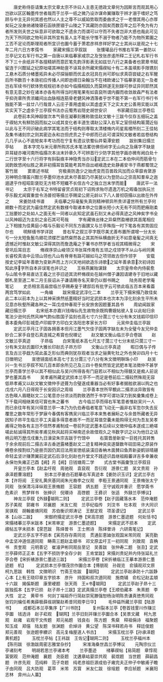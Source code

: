 <!-- { "loadSidebar": true } -->
　　唐史称侍臣请集太宗文章太宗不许曰人主患无徳政文章何为因斯言而观其用心岂欲以区区翰墨传世者哉而于兰亭一纸之微乃设诈谋命翼赚取于辨才溺于嗜好之笃顾与中主无异何其惑也然以人主之尊不以威廹势取而委曲求之于一老僧其用心亦厚矣玩之没身纳诸陵寝石函铁匣锢于山陵之下其藏防亦固矣而数百年之后不免为有力者所发则夫世之纵意非可欲取之不遗余力而谓可以守而不失者岂非大惑也哉此可见为天下所同欲之物茍非其所宜有虽人主不能长守惟不溺于物者乃能不为物所累圗之工否不足论而斯理观者所宜识也圗今蓄于萧君彦祥彦祥好学之士其尚以是观之十七年二月六日方孝孺书
　　家藏宋搨兰亭叙跋
　　张懐瓘品行书推右军第一姜防以兰亭记又右军行书之第一自唐以来临摹家咸宗之及攷张彦逺所释二王记札右军行书不下三十余纸非不各擅精妍而意匠笔先韵浮影表无如兹廿八行之美备者也窦臮书赋留连于兴酣延之纪原咄嗟其神助亶不诬耳余所藏宋搨禊帖十有二本虽填影手限镌刻工悬木石质分楮墨拓异未必尽探骊额而优孟衣冠具在尚可即似求真窃尝疑之右军醒后所书数百十本唐初应传播人间即逊禊日染翰当不在禇欧诸公下临摹家曷无一及者岂右军续书行欵体势规规初本亦如今临搨相因久而莫辨遂无别録可叅证异同耶然其有意无意之妙在诸本亦各有所得当时用笔果有如袁裒所谓内擫而收敛故森严有法者乎抑尧章所贵浓纎间出血脉相连筋骨老健风神洒落者乎世不能不第一右军行书行书独能不第一兹廿八行哉昔人云庄子善用虚能以其虚虚天下之实太史公善用实能以其实实天下之虚余于兰亭叙书法亦云蜀秀岩隠史胡世安识
　　书家藏旧跋兰亭卷后
　　此卷前本风神超俊次本气骨庄凝摹刻雅称致佳赵文敏十三跋今仅存五细玩之盖于禊帖大有觧防因而拟之以成其变化者丰道生谓赵公深入右军之室但结构匾濶近俗以此与王不同识破此病学其笔法而于结构则専取太清楼脩内司星鳯楼所刻二王佳帖及集书诸刻宗之则其密迩永和岂但虎贲之于中郎而已此可谓深知文敏者若兹卷结构几几乎从心不逾矩矣丰考功而在宁复有遗议欤蜀仙井菊潭安题
　　跋别集旧搨兰亭帖
　　首本字完与米元章所购苏氏本笔法畧彷佛但岭字无山向之及痛字不缺是异耳疑亦褚河南所临搨次本淡末钤章久不可辨首行少防字其他字画亦微有阙白处十二行世字至十六行将字有斜裂痕丰神隐秀当亦沿定武三本在二本伯仲间而筋骨匀润韵致悠闲似胜之苐非初搨耳皆莫能考其所自出岷峨逸史处静甫安书于燕都蜀馆之客竹居
　　窦臮述书赋
　　穷极奥防逸少之始虎变而百兽跧风加而众草靡肯綮游刃神明合理虽兴酣兰亭墨仰池水武未尽善韶乃尽美犹以为登防山之崇高知羣阜之迤逦逮乎作程昭彰褒贬无方秾不短纎不长信古今之独立岂末学而能
　　唐武平一法书记
　　太宗于右军之书特留睿赏贞观初下诏购求殆尽遗逸万机之暇备加执玩兰亭乐毅尤闻寳重尝令汤普彻等搨兰亭赐梁公房元龄以下八人普彻窃搨以出故在外传之
　　宋姜防续书谱
　　夫临摹之际毫髪失真则精神顿异所贵详谨世所有兰亭何翅数十而定武为最佳然定武有数様今取诸本叅之位置长短小大无有不同而肥瘠刚柔工拙要妙之处如人之面无有一同者以此知定武虽石刻又未必得真迹之风神矣字书全以风神超迈为主刻之金石其可苟哉
　　字有藏锋出锋之异粲然盈楮欲其首尾相应上下相接为佳黄庭小楷与乐毅论不同东方画讃又与兰亭殊指一时下笔各有其势固应尔也
　　明觧缙书学详説
　　昔右军之叙兰亭字既尽美尤善布置所谓增一分太长亏一分太短鱼鬛鸟翅花须蝶芒油然粲然各止其其所纵横曲折无不如意毫髪之间真无遗憾近时惟赵文敏公深得其防而詹逸庵之于署书亦然学者当视其精微得之
　　宋曾巩后耳目志
　　脩禊序崇山峻领汉书张耳传南有五领之戍领字不从山与岭同黄长睿校真诰中云领山领也凡山有脊脊有路可越如马之项领故古但作领字
　　安载按史记李延年善歌为变新声而上方兴天地祠欲造乐诗歌之延年善承意次初诗因知此序字所自本非误笔也并识之
　　王栐燕翼贻谋録
　　太宗皇帝命内侍裴愈与山隂令李易直访王羲之兰亭旧迹其流杯脩禊处在越州僧子谦因请建寺于旧地以藏御札至至道二年二月壬辰诏从子谦请赐寺名天章仍以御书赐之
　　陆务观老学庵笔记
　　史丞相言高庙尝临兰亭赐寿皇于建邸后有批字云可依此临五百本来看葢两宫笃学如此
　　一角编
　　跋宋搨定武淳化二本
　　兰亭无下搨宋搨乃致佳矣此二本以前本为上以其神采焕然纸墨精好当时定武损本也次本为淳化刻余生平所未见意亦秋壑所藏各种之一耳戊戌仲春观于长安旅舍因题董其昌书
　　周幼闻跋家藏旧搨兰亭
　　右宋纸本亦嘉兴钱梅仙先生故物余既购曹娥帖彼人复以此帖归余笔法少逊何氏然风神气韵似胜国子监刻也高七寸六分濶三寸七分有朱文钱嘏印信印善本委角印彭城壶卢印嘏字方印白文洛阳忠孝家长方印
　　元吴仲圭临兰亭跋
　　定武兰亭月江子固各拥善本但月江墨气欠佳子固两字缺左未为全璧今友兄仲圭妙合二家手自登石真连城之希寳也倪瓉记
　　赵文敏文衡山临兰亭合卷跋
　　赵文敏兰亭真迹
　　子昻临
　　白宋笺纸本高七尺五寸濶三寸七分末纸只濶三寸一分有朱文赵氏圗印大雅长印赵氏子昻方印
　　文衡山兰亭真迹
　　暇日偶与子传言及古兰亭戱为冩此虽乏形似而典则犹存观者当求之骊黄牝牡之外也癸卯四月十七日徴明记
　　宣徳镜面纸本高七寸五分濶三寸八分有朱文徴明聨珠小印
　　赵吴兴一生书兰亭叙不知几百本即余所见己及三四十卷矣然皆定武肥本笔法徴仲不甚学兰亭而善学兰亭以其不相似此与吴兴所得各有门庭若以不相似为得髓又是痴人前说梦也董其昌书
　　吴孝甫所藏定武损本兰亭不一而足是卷前后二搨较然殊观无容低昻孝甫又以赵文敏文徴仲手迹葺为合璧遂成重器当必有好事者据舷欲溺以购之也戊戌六月八日得观于长安因识之周祖
　　兰亭善本世所罕覩此二搨浓淡异致皆有古色暎人眉睫赵文二公笔意亦分浓淡而韵致洒然于书学可谓功深力到矣彚集成卷上下千载间相继美信可寳也朱之蕃书
　　古今临兰亭而得右军笔意者惟赵吴兴一人而已余往年有吴兴得意兰亭一本乃为仇伯寿临者笔意飞动无一画非右军忽尔失去反覆思之数年常形于梦寐今春偶有客擕吴兴临兰亭本来售者展眎之与余昔所藏者无异因知子昻平生临兰亭工夫最多得意者故不一而足耳值空囊未能购得无何为吾友吴孝甫得之物各有主岂不信然孝甫制成一卷前列定武墨本后续以文徴仲临本遂成三絶嗟嗟此帖诚得其所矣孝甫见秋风起将买棹南还余故借观久之书数字识之以为他日之话柄云明万歴戊戌重九日濠梁朱宗吉跋于竹馆中
　　右寳晋册新安一巨姓托其转售于余余观前后二搨古泽古香迸露楮墨赵文二迹复精神奕奕遂罄数年砚田易之原装作横卷余按割纹乃是册页因仍其旧法用宣徳纸装潢旧香柟木面賛曰鱼弄新姿鹤铩晴翮命轻孟坚计赚萧翼前定武石后淳化刻赵也升堂文不践迹识昌继祖殿蕃详吉多幸兼收永保勿失雍正己酉【阙】月【阙】日钱塘周二学
　　式古堂书画彚攷兰亭叙目
　　开皇兰亭本【赵孟吁观　周驰观　袁裒观　吾衍观　游景仁题　吴文贵观　孙承泽题曹溶题】
　　别本兰亭姜白石题摹右军真迹本【姜防识玉识】定武兰亭古本【许将阅　王安礼黄庆基同阅朱光裔李之仪观　李秬王景通同观　王景脩张太宁同观　张保清冯泽纵观王景脩题　王容题　炳五题　王守诚观并重识　愿学斋书　危素识　熊梦祥书　张绅识　倪瓉诗　高啓题　王彞识　张适　外録兰亭愽议】
　　神龙兰亭叙【外録瑚网二则】
　　定武兰亭卷【赵子固藏落水本　范仲淹题　苏子美观　郭雍书　邓襄题　米友仁观　兰亭纪临传　刘汶书　杜本观　许大同识　吴锳观　胡翰姜焴同观　苏伯衡识郑涛记　王猷定观　项圣谟记】
　　定武兰亭本【山谷二跋】
　　宋御府搨定武兰亭巻【宋高宗题　游景仁墨迹题　何处恬书】宋搨禇摹兰亭米跋本【米芾审定　游景仁墨迹题】
　　宋搨定武不损本
　　定武禊帖五字未损本【荥芑跋　陈绎曽书　王士熈诗　陈绎曽诗　六研斋笔记】
　　定武兰亭五字不损本【寅亮存存斋同览　贯通彭恵廸张观国米芾同观　寅亮勤中孟坚冲道信道同观　畴斋三题赵孟頫书　邓文原孟吁王一初同观　刘致观　袁桷书　贡奎观　元明善记　崔濬尹彬同观岳至记　吴善跋　张仲寿二题　张丑】定武兰亭薛师正正本【五字不损防字全存少剥　王肯堂跋】宋搨刘贵妃并内侍张延礼兰亭合卷【宋折裱游景仁墨迹三跋】
　　宋搨兰亭卷【宋折裱临江王摹本游景仁墨迹题　机】
　　定武损本兰亭僧茂宗作圗合本【傅朋观　孙觌览　俞镇观邓文原　柯九思跋　韩性　文徴明识　竹斋王佐跋　瑚网】
　　定武兰亭赵承防十六跋静心本【上有王晓印章五字损本　彦升　持国和叔次道同观　施商辅　俞松记赵孟頫十六跋　揭傒斯题　康里巙题　张天雨　王书瑚网】
　　定武兰亭赵子昻十三跋独孤本【五字已损　赵子昻十三跋】定武真搨兰亭卷【王顺伯藏本　朱熹题　李大性　定之　黄荦书　何剡丁端祖乔行简赵崇宪滕强恕杨汝明陈贵谦真徳秀同观　张钧刘爚任希夷薛极薛绂胡榘赵希昔同观李日华】
　　毛仲益所藏兰亭叙【陆游书】
　　成都石本兰亭集序【广川书防】
　　复州裂本兰亭【卷首钱霅川作赚兰亭圗　钱选诗　赵子崧观　瑚网】兰亭旧刻并赚兰亭圗合本【吴景文藏　柯九思观　赵雍　岩观干文传题　郑元祐题　钱良右　陈方题　焦粲　释祖偁诗　福聚题　知玉成　郑僖　陆友题　张渊题　俞焯诗　黄公望　陈深书释若舟书　释廷俊题　郑元善观　张逊题李纉识　高元复梅屋道人书古】
　　宋搨玉枕兰亭【孙承泽题黄机题】
　　玉枕兰亭帖【王祎跋　王佐记瑚网二则】
　　玉枕兰亭福州本【陈衎跋　徐渤跋周密志雅堂杂抄】
　　宋淮海桑世昌兰亭愽议
　　元陶宗仪兰亭诸刻考
　　明胡若思兰亭诸本考
　　兰亭墨迹
　　禇摹禊帖【易简题　章惇观　富弼观　范仲淹题　襄题　尧臣题　沈遘章岵晏崇共观　裴煜题　当世题　薛嗣昌题　许彦先观　范纯粹　范子竒题　纯老彦祖巨源成伯子雍完夫正仲子中敏甫子瞻子由同观　吕大防观　葛苹　米芾　苏寳　米友仁跋　徐珵题　李应祯题　米襄阳志林　弇州山人藁】
